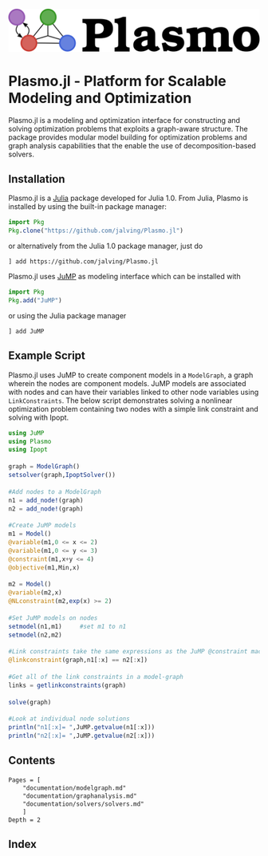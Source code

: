 ![Plasmo logo](assets/plasmo.svg)

# Plasmo.jl - Platform for Scalable Modeling and Optimization

Plasmo.jl is a modeling and optimization interface for constructing and solving optimization problems that exploits a graph-aware structure.
The package provides modular model building for optimization problems and graph analysis capabilities that the enable the use of decomposition-based solvers.

## Installation

Plasmo.jl is a [Julia](https://julialang.org) package developed for Julia 1.0.
From Julia, Plasmo is installed by using the built-in package manager:
```julia
import Pkg
Pkg.clone("https://github.com/jalving/Plasmo.jl")
```

or alternatively from the Julia 1.0 package manager, just do

```
] add https://github.com/jalving/Plasmo.jl
```
Plasmo.jl uses [JuMP](https://github.com/JuliaOpt/JuMP.jl) as modeling interface which can be installed with

```julia
import Pkg
Pkg.add("JuMP")
```
or using the Julia package manager
```
] add JuMP
```

## Example Script

Plasmo.jl uses JuMP to create component models in a `ModelGraph`, a graph wherein the nodes are component models.  JuMP models are associated with nodes and can
have their variables linked to other node variables using `LinkConstraints`.
The below script demonstrates solving a nonlinear optimization problem containing two nodes with a simple link constraint and solving with Ipopt.

```julia
using JuMP
using Plasmo
using Ipopt

graph = ModelGraph()
setsolver(graph,IpoptSolver())

#Add nodes to a ModelGraph
n1 = add_node!(graph)
n2 = add_node!(graph)

#Create JuMP models
m1 = Model()
@variable(m1,0 <= x <= 2)
@variable(m1,0 <= y <= 3)
@constraint(m1,x+y <= 4)
@objective(m1,Min,x)

m2 = Model()
@variable(m2,x)
@NLconstraint(m2,exp(x) >= 2)

#Set JuMP models on nodes
setmodel(n1,m1)     #set m1 to n1
setmodel(n2,m2)

#Link constraints take the same expressions as the JuMP @constraint macro
@linkconstraint(graph,n1[:x] == n2[:x])

#Get all of the link constraints in a model-graph
links = getlinkconstraints(graph)

solve(graph)

#Look at individual node solutions
println("n1[:x]= ",JuMP.getvalue(n1[:x]))
println("n2[:x]= ",JuMP.getvalue(n2[:x]))
```


## Contents

```@contents
Pages = [
    "documentation/modelgraph.md"
    "documentation/graphanalysis.md"
    "documentation/solvers/solvers.md"
    ]
Depth = 2
```


## Index

```@index
```
